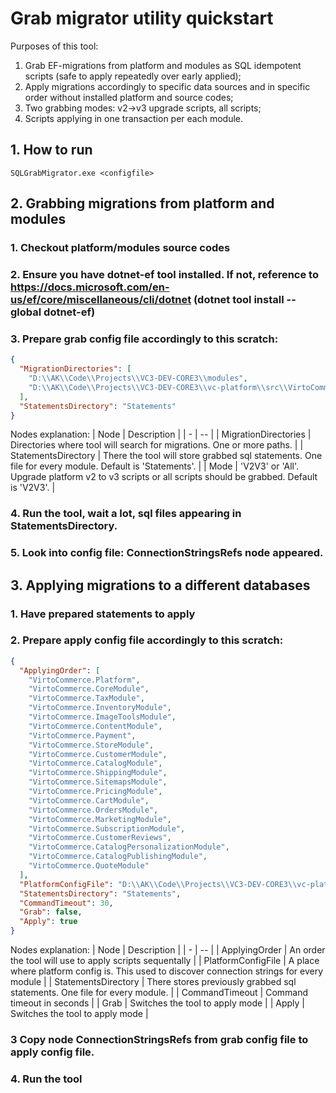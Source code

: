 # Grab migrator utility quickstart
Purposes of this tool:
1. Grab EF-migrations from platform and modules as SQL idempotent scripts (safe to apply repeatedly over early applied);
1. Apply migrations accordingly to specific data sources and in specific order without installed platform and source codes;
1. Two grabbing modes: v2->v3 upgrade scripts, all scripts;
1. Scripts applying in one transaction per each module.

## 1. How to run
```
SQLGrabMigrator.exe <configfile>
```

## 2. Grabbing migrations from platform and modules
### 1. Checkout platform/modules source codes
### 2. Ensure you have dotnet-ef tool installed. If not, reference to https://docs.microsoft.com/en-us/ef/core/miscellaneous/cli/dotnet  (dotnet tool install --global dotnet-ef)
### 3. Prepare grab config file accordingly to this scratch:
``` json
{
  "MigrationDirectories": [
    "D:\\AK\\Code\\Projects\\VC3-DEV-CORE3\\modules",
    "D:\\AK\\Code\\Projects\\VC3-DEV-CORE3\\vc-platform\\src\\VirtoCommerce.Platform.Data"
  ],
  "StatementsDirectory": "Statements"
}
```
Nodes explanation:
| Node | Description  |
| - | -- |
| MigrationDirectories | Directories where tool will search for migrations. One or more paths. |
| StatementsDirectory | There the tool will store grabbed sql statements. One file for every module. Default is 'Statements'. |
| Mode | 'V2V3' or 'All'. Upgrade platform v2 to v3 scripts or all scripts should be grabbed. Default is 'V2V3'. |
### 4. Run the tool, wait a lot, sql files appearing in StatementsDirectory.
### 5. Look into config file: ConnectionStringsRefs node appeared. 


## 3. Applying migrations to a different databases

### 1. Have prepared statements to apply
### 2. Prepare apply config file accordingly to this scratch:
``` json
{
  "ApplyingOrder": [
    "VirtoCommerce.Platform",
    "VirtoCommerce.CoreModule",
    "VirtoCommerce.TaxModule",
    "VirtoCommerce.InventoryModule",
    "VirtoCommerce.ImageToolsModule",
    "VirtoCommerce.ContentModule",
    "VirtoCommerce.Payment",
    "VirtoCommerce.StoreModule",
    "VirtoCommerce.CustomerModule",
    "VirtoCommerce.CatalogModule",
    "VirtoCommerce.ShippingModule",
    "VirtoCommerce.SitemapsModule",
    "VirtoCommerce.PricingModule",
    "VirtoCommerce.CartModule",
    "VirtoCommerce.OrdersModule",
    "VirtoCommerce.MarketingModule",
    "VirtoCommerce.SubscriptionModule",
    "VirtoCommerce.CustomerReviews",
    "VirtoCommerce.CatalogPersonalizationModule",
    "VirtoCommerce.CatalogPublishingModule",
    "VirtoCommerce.QuoteModule"
  ],
  "PlatformConfigFile": "D:\\AK\\Code\\Projects\\VC3-DEV-CORE3\\vc-platform\\src\\VirtoCommerce.Platform.Web\\appsettings.json",
  "StatementsDirectory": "Statements",
  "CommandTimeout": 30,
  "Grab": false,
  "Apply": true
}
```
Nodes explanation:
| Node | Description  |
| - | -- |
| ApplyingOrder | An order the tool will use to apply scripts sequentally |
| PlatformConfigFile | A place where platform config is. This used to discover connection strings for every module |
| StatementsDirectory | There stores previously grabbed sql statements. One file for every module. |
| CommandTimeout | Command timeout in seconds |
| Grab | Switches the tool to apply mode |
| Apply | Switches the tool to apply mode |

### 3 Copy node ConnectionStringsRefs from grab config file to apply config file.
### 4. Run the tool
